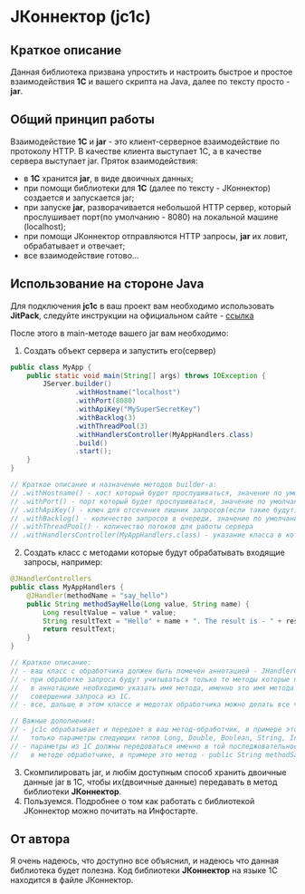 # JКоннектор (jc1c)

## Краткое описание
Данная библиотека призвана упростить и настроить быстрое и простое
взаимодействия **1С** и вашего скрипта на Java, далее по тексту просто - **jar**.

## Общий принцип работы
Взаимодействие **1С** и **jar** - это клиент-серверное взаимодействие по протоколу HTTP.
В качестве клиента выступает 1С, а в качестве сервера выступает jar.
Пряток взаимодействия:
- в **1С** хранится **jar**, в виде двоичных данных;
- при помощи библиотеки для **1С** (далее по тексту - JКоннектор) создается и запускается jar;
- при запуске **jar**, разворачивается небольшой HTTP сервер, который прослушивает
порт(по умолчанию - 8080) на локальной машине (localhost);
- при помощи JКоннектор отправляются HTTP запросы, **jar** их ловит, обрабатывает и отвечает;
- все взаимодействие готово...

## Использование на стороне Java
Для подключения **jc1c** в ваш проект вам необходимо использовать **JitPack**,
следуйте инструкции на официальном сайте - [ссылка](https://jitpack.io/#kaliuzhnyi/jc1c/1.0-SNAPSHOT "https://jitpack.io/#kaliuzhnyi/jc1c/1.0-SNAPSHOT")

После этого в main-методе вашего jar вам необходимо:
1. Создать объект сервера и запустить его(сервер)
``` java
public class MyApp {
    public static void main(String[] args) throws IOException {
        JServer.builder()
                .withHostname("localhost")
                .withPort(8080)
                .withApiKey("MySuperSecretKey")
                .withBacklog(3)
                .withThreadPool(3)
                .withHandlersController(MyAppHandlers.class)
                .build()
                .start();
    }
}

// Краткое описание и назначение методов builder-а:
// .withHostname() - хост который будет прослушиваться, значение по умолчанию localhost
// .withPort() - порт который будет прослушиваться, значение по умолчанию 8080
// .withApiKey() - ключ для отсечения лишних запросов(если такие будут)
// .withBacklog() - количество запросов в очереди, значение по умолчанию 3
// .withThreadPool() - количество потоков для работы сервера
// .withHandlersController(MyAppHandlers.class) - указание класса в котором содержатся методы-обработчики запросов
```
2. Создать класс с методами которые будут обрабатывать входящие запросы, например:
``` java
@JHandlerControllers
public class MyAppHandlers {
    @JHandler(methodName = "say_hello")
    public String methodSayHello(Long value, String name) {
        Long resultValue = value * value;
        String resultText = "Hello" + name + ". The result is - " + resultValue;
        return resultText;
    }
}

// Краткое описание:
// - ваш класс с обработчика должен быть помечен аннотацией - JHandlerControllers
// - при обработке запроса будут учитываться только те методы которые помечены фннотацией - JHandler
//   в аннотациие необходимо указать имя метода, именно это имя метода необходимо указывать при 
//   совершении запроса из 1С.
// - все, дальше в этом классе и медотах обработчика можно делать все что угодно ;)

// Важные дополнения:
// - jc1c обрабатывает и передает в ваш метод-обработчик, в примере это метод - public String methodSayHello(Long value, String name)
//   только параметры следующих типов Long, Double, Boolean, String, Instant
// - параметры из 1С должны передоваться именно в той последжовательности в которой они указаны
//   в методе обработчике, в примере это метод - public String methodSayHello(Long value, String name)

```
3. Скомпилировать jar, и любім доступным способ хранить двоичные данные jar в 1С, чтобы их(двоичные данные)
передавать в метод библиотеки **JКоннектор**.
4. Пользуемся. Подробнее о том как работать с библиотекой JКоннектор можно почитать на Инфостарте.

## От автора
Я очень надеюсь, что доступно все объяснил, и надеюсь что данная библиотека будет полезна.
Код библиотеки **JКоннектор** на языке 1С находится в файле JКоннектор.